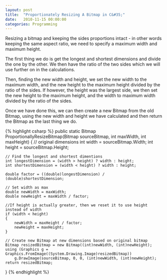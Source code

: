 ```yaml
---
layout: post
title:  "Proportionately Resizing A Bitmap in C&#35;"
date:   2010-11-15 00:00:00
categories: Programming
---
```


Resizing a bitmap and keeping the sides proportions intact - in other words keeping the same aspect ratio, we need to specify a maximum width and maximum height.

The first thing we do is get the longest and shortest dimensions and divide the one by the other. We then have the ratio of the two sides which we will use further on in the calculations. 

Then, finding the new width and height, we set the new width to the maximum width, and the new height to the maximum height divided by the ratio of the sides. If however, the height was the largest side, we then set the new height to the maximum height, and the width to maximum width divided by the ratio of the sides.

Once we have done this, we can then create a new Bitmap from the old Bitmap, using the new width and height we have calculated and then return the Bitmap as the last thing we do.

{% highlight csharp %}
public static Bitmap ProportionallyResizeBitmap(Bitmap sourceBitmap, int maxWidth, int maxHeight)
{
	// original dimensions
	int width = sourceBitmap.Width;
	int height = sourceBitmap.Height;

	// Find the longest and shortest dimentions
	int longestDimension = (width > height) ? width : height;
	int shortestDimension = (width < height) ? width : height;

	double factor = ((double)longestDimension) / (double)shortestDimension;

	// Set width as max
	double newWidth = maxWidth;
	double newHeight = maxWidth / factor;

	//If height is actually greater, then we reset it to use height instead of width
	if (width < height)
	{
		newWidth = maxHeight / factor;
		newHeight = maxHeight;
	}

	// Create new Bitmap at new dimensions based on original bitmap
	Bitmap resizedBitmap = new Bitmap((int)newWidth, (int)newHeight);
	using (Graphics g = Graphics.FromImage((System.Drawing.Image)resizedBitmap))
		g.DrawImage(sourceBitmap, 0, 0, (int)newWidth, (int)newHeight);
	return resizedBitmap;
}
{% endhighlight %}